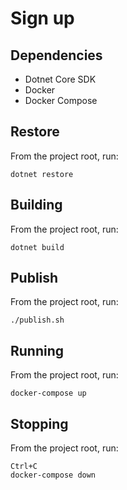 # Sign up

## Dependencies

- Dotnet Core SDK
- Docker
- Docker Compose

## Restore

From the project root, run:
```
dotnet restore
```

## Building

From the project root, run:
```
dotnet build
```

## Publish

From the project root, run:
```
./publish.sh
```

## Running

From the project root, run:
```
docker-compose up
```

## Stopping

From the project root, run:
```
Ctrl+C
docker-compose down
```

